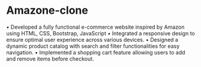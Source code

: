 # Amazone-clone

 • Developed a fully functional e-commerce website inspired by Amazon using HTML, CSS, Bootstrap, JavaScript
 • Integrated a responsive design to ensure optimal user experience across various devices.
 • Designed a dynamic product catalog with search and filter functionalities for easy navigation.
 • Implemented a shopping cart feature allowing users to add and remove items before checkout.
